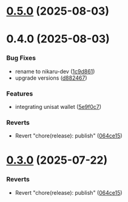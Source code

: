 # [0.5.0](https://github.com/nikaaru/rango-client/compare/provider-unisat@0.4.0...provider-unisat@0.5.0) (2025-08-03)



# 0.4.0 (2025-08-03)


### Bug Fixes

* rename to nikaru-dev ([1c9d861](https://github.com/nikaaru/rango-client/commit/1c9d861b66efc4f58fca6c6b5ea240339e86ffe8))
* upgrade versions ([d882467](https://github.com/nikaaru/rango-client/commit/d8824673529745ad7e7f3c959a45b0192d91962f))


### Features

* integrating unisat wallet ([5e9f0c7](https://github.com/nikaaru/rango-client/commit/5e9f0c78c3aa2ea64274f2013172ab878a2c2b2d))


### Reverts

* Revert "chore(release): publish" ([064ce15](https://github.com/nikaaru/rango-client/commit/064ce157a2f819856f647f83aeb1c0410542e8d7))



# [0.3.0](https://github.com/rango-exchange/rango-client/compare/provider-unisat@0.2.0...provider-unisat@0.3.0) (2025-07-22)


### Reverts

* Revert "chore(release): publish" ([064ce15](https://github.com/rango-exchange/rango-client/commit/064ce157a2f819856f647f83aeb1c0410542e8d7))



